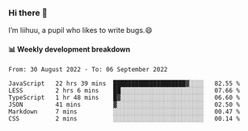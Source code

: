 ### Hi there 👋
I’m liihuu, a pupil who likes to write bugs.😄


#### 📊 Weekly development breakdown
<!--START_SECTION:waka-->

```text
From: 30 August 2022 - To: 06 September 2022

JavaScript   22 hrs 39 mins  ████████████████████▓░░░░   82.55 %
LESS         2 hrs 6 mins    ██░░░░░░░░░░░░░░░░░░░░░░░   07.66 %
TypeScript   1 hr 48 mins    █▓░░░░░░░░░░░░░░░░░░░░░░░   06.60 %
JSON         41 mins         ▓░░░░░░░░░░░░░░░░░░░░░░░░   02.50 %
Markdown     7 mins          ░░░░░░░░░░░░░░░░░░░░░░░░░   00.47 %
CSS          2 mins          ░░░░░░░░░░░░░░░░░░░░░░░░░   00.14 %
```

<!--END_SECTION:waka-->

<!--
**liihuu/liihuu** is a ✨ _special_ ✨ repository because its `README.md` (this file) appears on your GitHub profile.

Here are some ideas to get you started:

- 🔭 I’m currently working on ...
- 🌱 I’m currently learning ...
- 👯 I’m looking to collaborate on ...
- 🤔 I’m looking for help with ...
- 💬 Ask me about ...
- 📫 How to reach me: ...
- 😄 Pronouns: ...
- ⚡ Fun fact: ...
-->
